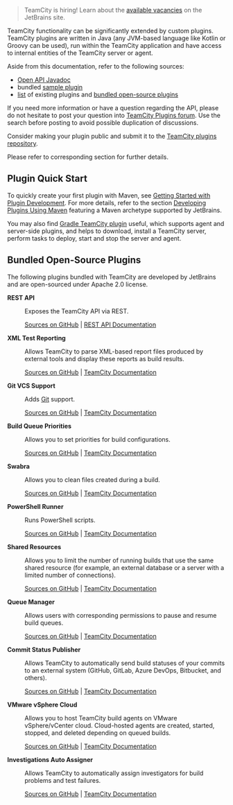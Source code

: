 [//]: # (title: Developing TeamCity Plugins)
[//]: # (auxiliary-id: Developing+TeamCity+Plugins.html)

>TeamCity is hiring! Learn about the [available vacancies](https://www.jetbrains.com/careers/jobs/?team=TeamCity) on the JetBrains site.

TeamCity functionality can be significantly extended by custom plugins. TeamCity plugins are written in Java (any JVM-based language like Kotlin or Groovy can be used), run within the TeamCity application and have access to internal entities of the TeamCity server or agent.

Aside from this documentation, refer to the following sources:
* [Open API Javadoc](http://javadoc.jetbrains.net/teamcity/openapi/current/)
* bundled [sample plugin](bundled-development-package.md#Sample+Plugin)
* [list](https://plugins.jetbrains.com/teamcity) of existing plugins and [bundled open-source plugins](#Bundled+Open-Source+Plugins)

If you need more information or have a question regarding the API, please do not hesitate to post your question into [TeamCity Plugins forum](https://teamcity-support.jetbrains.com/hc/en-us/community/topics/200366719-TeamCity-Plugin-Development). Use the search before posting to avoid possible duplication of discussions.

Consider making your plugin public and submit it to the [TeamCity plugins repository](https://plugins.jetbrains.com/teamcity).

Please refer to corresponding section for further details.

<!--[//]: # (See "Developing TeamCity Pluginsd118e57.txt" for more information.)-->

## Plugin Quick Start

To quickly create your first plugin with Maven, see [Getting Started with Plugin Development](getting-started-with-plugin-development.md). For more details, refer to the section [Developing Plugins Using Maven](developing-plugins-using-maven.md) featuring a  Maven archetype supported by JetBrains.

 
You may also find [Gradle TeamCity plugin](https://github.com/rodm/gradle-teamcity-plugin) useful, which supports agent and server\-side plugins, and helps to download, install a TeamCity server, perform tasks to deploy, start and stop the server and agent.


## Bundled Open-Source Plugins

The following plugins bundled with TeamCity are developed by JetBrains and are open-sourced under Apache 2.0 license.

<dl>

<dt><b>REST API</b></dt>
<dd>
<p>Exposes the TeamCity API via REST.</p>
<p><a href="https://github.com/JetBrains/teamcity-rest">Sources on GitHub</a> | <a href="https://www.jetbrains.com/help/teamcity/rest/teamcity-rest-api-documentation.html">REST API Documentation</a></p>
</dd>

<dt><b>XML Test Reporting</b></dt>
<dd>
<p>
Allows TeamCity to parse XML-based report files produced by external tools and display these reports as build results.
</p>
<p><a href="https://github.com/JetBrains/teamcity-xml-tests-reporting">Sources on GitHub</a> | <a href="https://www.jetbrains.com/help/teamcity/xml-report-processing.html">TeamCity Documentation</a></p>
</dd>

<dt><b>Git VCS Support</b></dt>
<dd>
<p>Adds <a href="https://git-scm.com">Git</a> support.</p>
<p><a href="https://github.com/JetBrains/teamcity-git">Sources on GitHub</a> | <a href="https://www.jetbrains.com/help/teamcity/git.html">TeamCity Documentation</a></p>
</dd>


<dt><b>Build Queue Priorities</b></dt>
<dd>
<p>Allows you to set priorities for build configurations.</p>
<p><a href="https://github.com/JetBrains/teamcity-priority-queue">Sources on GitHub</a> | <a href="https://www.jetbrains.com/help/teamcity/working-with-build-queue.html#Managing+Build+Priorities">TeamCity Documentation</a></p>
</dd>


<dt><b>Swabra</b></dt>
<dd>
<p>Allows you to clean files created during a build.</p>
<p><a href="https://github.com/JetBrains/teamcity-swabra">Sources on GitHub</a> | <a href="https://www.jetbrains.com/help/teamcity/build-files-cleaner-swabra.html">TeamCity Documentation</a></p>
</dd>



<dt><b>PowerShell Runner</b></dt>
<dd>
<p>Runs PowerShell scripts.</p>
<p><a href="https://github.com/JetBrains/teamcity-powershell">Sources on GitHub</a> | <a href="https://www.jetbrains.com/help/teamcity/powershell.html">TeamCity Documentation</a></p>
</dd>



<dt><b>Shared Resources</b></dt>
<dd>
<p>Allows you to limit the number of running builds that use the same shared resource (for example, an external database or a server with a limited number of connections).</p>
<p><a href="https://github.com/JetBrains/teamcity-shared-resources">Sources on GitHub</a> | <a href="https://www.jetbrains.com/help/teamcity/shared-resources.html">TeamCity Documentation</a></p>
</dd>


<dt><b>Queue Manager</b></dt>
<dd>
<p>Allows users with corresponding permissions to pause and resume build queues.</p>
<p><a href="https://github.com/JetBrains/teamcity-queue-pauser">Sources on GitHub</a> | <a href="https://www.jetbrains.com/help/teamcity/working-with-build-queue.html#Pausing+and+Resuming+Build+Queue">TeamCity Documentation</a></p>
</dd>


<dt><b>Commit Status Publisher</b></dt>
<dd>
<p>Allows TeamCity to automatically send build statuses of your commits to an external system (GitHub, GitLab, Azure DevOps, Bitbucket, and others).</p>
<p><a href="https://github.com/JetBrains/commit-status-publisher">Sources on GitHub</a> | <a href="https://www.jetbrains.com/help/teamcity/commit-status-publisher.html">TeamCity Documentation</a></p>
</dd>


<dt><b>VMware vSphere Cloud</b></dt>
<dd>
<p>Allows you to host TeamCity build agents on VMware vSphere/vCenter cloud. Cloud-hosted agents are created, started, stopped, and deleted depending on queued builds.</p>
<p><a href="https://github.com/JetBrains/teamcity-vmware-plugin">Sources on GitHub</a> | <a href="https://www.jetbrains.com/help/teamcity/setting-up-teamcity-for-vmware-vsphere-and-vcenter.html">TeamCity Documentation</a></p>
</dd>



<dt><b>Investigations Auto Assigner</b></dt>
<dd>
<p>Allows TeamCity to automatically assign investigators for build problems and test failures.</p>
<p><a href="https://github.com/JetBrains/teamcity-investigations-auto-assigner">Sources on GitHub</a> | <a href="https://www.jetbrains.com/help/teamcity/investigations-auto-assigner.html">TeamCity Documentation</a></p>
</dd>

</dl>